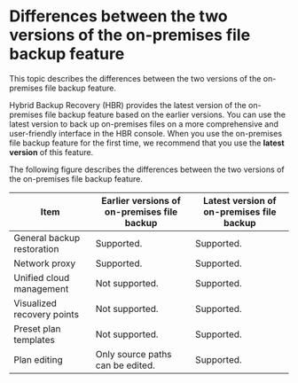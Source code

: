 # Differences between the two versions of the on-premises file backup feature

This topic describes the differences between the two versions of the on-premises file backup feature.

Hybrid Backup Recovery \(HBR\) provides the latest version of the on-premises file backup feature based on the earlier versions. You can use the latest version to back up on-premises files on a more comprehensive and user-friendly interface in the HBR console. When you use the on-premises file backup feature for the first time, we recommend that you use the **latest version** of this feature.

The following figure describes the differences between the two versions of the on-premises file backup feature.

|Item|Earlier versions of on-premises file backup|Latest version of on-premises file backup|
|----|-------------------------------------------|-----------------------------------------|
|General backup restoration|Supported.|Supported.|
|Network proxy|Supported.|Supported.|
|Unified cloud management|Not supported.|Supported.|
|Visualized recovery points|Not supported.|Supported.|
|Preset plan templates|Not supported.|Supported.|
|Plan editing|Only source paths can be edited.|Supported.|

